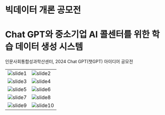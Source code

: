 # 빅데이터 개론 공모전
<h1>Chat GPT와 중소기업 AI 콜센터를 위한 학습 데이터 생성 시스템</h1>
<p>인문사회통합성과학산센터, 2024 Chat GPT(챗GPT) 아이디어 공모전</p>
<table>
  <tr>
    <td><img alt="slide1" src="https://github.com/Keddmon/GPT-based-Call-Center-AI-Training-Data-Generation-System/assets/124133378/afc42c36-c217-41f4-bb10-64ad3b098614" /></td>
    <td><img alt="slide2" src="https://github.com/Keddmon/GPT-based-Call-Center-AI-Training-Data-Generation-System/assets/124133378/56e7de51-e9b8-4601-8b86-22893385901d" /></td>
  </tr>
  <tr>
    <td><img alt="slide3" src="https://github.com/Keddmon/GPT-based-Call-Center-AI-Training-Data-Generation-System/assets/124133378/ee1684d8-dfcd-434f-9de1-b05a760d2be9" /></td>
    <td><img alt="slide4" src="https://github.com/Keddmon/GPT-based-Call-Center-AI-Training-Data-Generation-System/assets/124133378/cc766b30-9cc5-42b9-a420-6ab0f129bb96" /></td>
  </tr>
  <tr>
    <td><img alt="slide5" src="https://github.com/Keddmon/GPT-based-Call-Center-AI-Training-Data-Generation-System/assets/124133378/c609ddb1-a1e7-45b2-a532-fbab6bcb92da" /></td>
    <td><img alt="slide6" src="https://github.com/Keddmon/GPT-based-Call-Center-AI-Training-Data-Generation-System/assets/124133378/d9a85fa2-7aa3-4e92-8575-1cd5833c32b0" /></td>
  </tr>
  <tr>
    <td><img alt="slide7" src="https://github.com/Keddmon/GPT-based-Call-Center-AI-Training-Data-Generation-System/assets/124133378/31538aad-da9f-45e1-8ea0-756f7ef6e5e5" /></td>
    <td><img alt="slide8" src="https://github.com/Keddmon/GPT-based-Call-Center-AI-Training-Data-Generation-System/assets/124133378/2f8249d9-3a77-47c7-b217-459e4337b790" /></td>
  </tr>
  <tr>
    <td><img alt="slide9" src="https://github.com/Keddmon/GPT-based-Call-Center-AI-Training-Data-Generation-System/assets/124133378/58943142-e562-4a66-9d86-2f92baa80346" /></td>
    <td><img alt="slide10" src="https://github.com/Keddmon/GPT-based-Call-Center-AI-Training-Data-Generation-System/assets/124133378/cdc10245-015a-4a64-9cca-232bc3e509f8" /></td>
  </tr>
</table>
